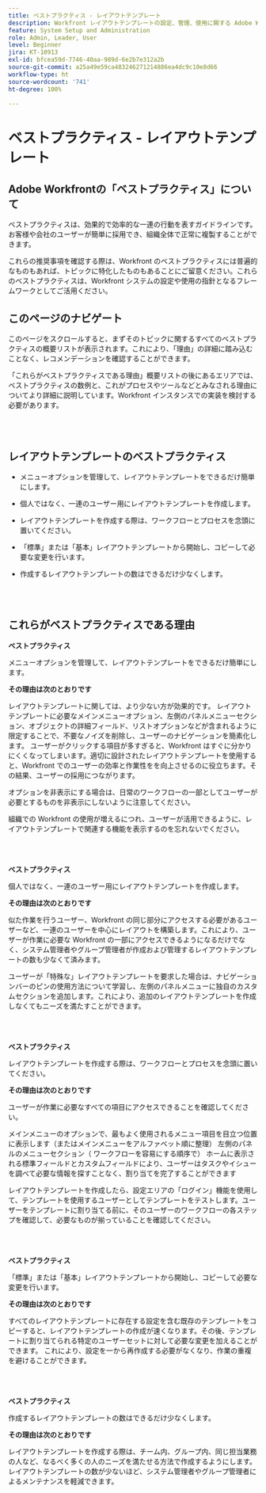 ```yaml
---
title: ベストプラクティス - レイアウトテンプレート
description: Workfront レイアウトテンプレートの設定、管理、使用に関する Adobe Workfront のエキスパートが推奨するベストプラクティスを説明します。
feature: System Setup and Administration
role: Admin, Leader, User
level: Beginner
jira: KT-10913
exl-id: bfcea59d-7746-40aa-989d-6e2b7e312a2b
source-git-commit: a25a49e59ca483246271214886ea4dc9c10e8d66
workflow-type: ht
source-wordcount: '741'
ht-degree: 100%

---
```


# ベストプラクティス - レイアウトテンプレート

## Adobe Workfrontの「ベストプラクティス」について

ベストプラクティスは、効果的で効率的な一連の行動を表すガイドラインです。お客様や会社のユーザーが簡単に採用でき、組織全体で正常に複製することができます。

これらの推奨事項を確認する際は、Workfront のベストプラクティスには普遍的なものもあれば、トピックに特化したものもあることにご留意ください。これらのベストプラクティスは、Workfront システムの設定や使用の指針となるフレームワークとしてご活用ください。

## このページのナビゲート

このページをスクロールすると、まずそのトピックに関するすべてのベストプラクティスの概要リストが表示されます。これにより、「理由」の詳細に踏み込むことなく、レコメンデーションを確認することができます。

「これらがベストプラクティスである理由」概要リストの後にあるエリアでは、ベストプラクティスの数例と、これがプロセスやツールなどとみなされる理由についてより詳細に説明しています。Workfront インスタンスでの実装を検討する必要があります。

</br>
</br>

## レイアウトテンプレートのベストプラクティス

* メニューオプションを管理して、レイアウトテンプレートをできるだけ簡単にします。

* 個人ではなく、一連のユーザー用にレイアウトテンプレートを作成します。

* レイアウトテンプレートを作成する際は、ワークフローとプロセスを念頭に置いてください。

* 「標準」または「基本」レイアウトテンプレートから開始し、コピーして必要な変更を行います。

* 作成するレイアウトテンプレートの数はできるだけ少なくします。

</br>
</br>

## これらがベストプラクティスである理由

**ベストプラクティス**

メニューオプションを管理して、レイアウトテンプレートをできるだけ簡単にします。

**その理由は次のとおりです**

レイアウトテンプレートに関しては、より少ない方が効果的です。 レイアウトテンプレートに必要なメインメニューオプション、左側のパネルメニューセクション、オブジェクトの詳細フィールド、リストオプションなどが含まれるように限定することで、不要なノイズを削除し、ユーザーのナビゲーションを簡素化します。 ユーザーがクリックする項目が多すぎると、Workfront はすぐに分かりにくくなってしまいます。適切に設計されたレイアウトテンプレートを使用すると、Workfront でのユーザーの効率と作業性をを向上させるのに役立ちます。その結果、ユーザーの採用につながります。

オプションを非表示にする場合は、日常のワークフローの一部としてユーザーが必要とするものを非表示にしないように注意してください。

組織での Workfront の使用が増えるにつれ、ユーザーが活用できるように、レイアウトテンプレートで関連する機能を表示するのを忘れないでください。

</br>
</br>

**ベストプラクティス**

個人ではなく、一連のユーザー用にレイアウトテンプレートを作成します。

**その理由は次のとおりです**

似た作業を行うユーザー、Workfront の同じ部分にアクセスする必要があるユーザーなど、一連のユーザーを中心にレイアウトを構築します。これにより、ユーザーが作業に必要な Workfront の一部にアクセスできるようになるだけでなく、システム管理者やグループ管理者が作成および管理するレイアウトテンプレートの数も少なくて済みます。

ユーザーが「特殊な」レイアウトテンプレートを要求した場合は、ナビゲーションバーのピンの使用方法について学習し、左側のパネルメニューに独自のカスタムセクションを追加します。これにより、追加のレイアウトテンプレートを作成しなくてもニーズを満たすことができます。

</br>
</br>

**ベストプラクティス**

レイアウトテンプレートを作成する際は、ワークフローとプロセスを念頭に置いてください。

**その理由は次のとおりです**

ユーザーが作業に必要なすべての項目にアクセスできることを確認してください。

メインメニューのオプションで、最もよく使用されるメニュー項目を目立つ位置に表示します（またはメインメニューをアルファベット順に整理）
左側のパネルのメニューセクション（ ワークフローを容易にする順序で）
ホームに表示される標準フィールドとカスタムフィールドにより、ユーザーはタスクやイシューを調べて必要な情報を探すことなく、割り当てを完了することができます

レイアウトテンプレートを作成したら、設定エリアの「ログイン」機能を使用して、テンプレートを使用するユーザーとしてテンプレートをテストします。ユーザーをテンプレートに割り当てる前に、そのユーザーのワークフローの各ステップを確認して、必要なものが揃っていることを確認してください。

</br>
</br>

**ベストプラクティス**

「標準」または「基本」レイアウトテンプレートから開始し、コピーして必要な変更を行います。

**その理由は次のとおりです**

すべてのレイアウトテンプレートに存在する設定を含む既存のテンプレートをコピーすると、レイアウトテンプレートの作成が速くなります。その後、テンプレートに割り当てられる特定のユーザーセットに対して必要な変更を加えることができます。 これにより、設定を一から再作成する必要がなくなり、作業の重複を避けることができます。

</br>
</br>


**ベストプラクティス**

作成するレイアウトテンプレートの数はできるだけ少なくします。

**その理由は次のとおりです**

レイアウトテンプレートを作成する際は、チーム内、グループ内、同じ担当業務の人など、なるべく多くの人のニーズを満たせる方法で作成するようにします。レイアウトテンプレートの数が少ないほど、システム管理者やグループ管理者によるメンテナンスを軽減できます。
